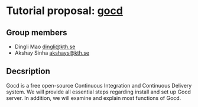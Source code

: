 # Tutorial proposal: [gocd](https://www.gocd.org/pipelines-as-code.html)
##  Group members

 - Dingli Mao dingli@kth.se
 - Akshay Sinha akshays@kth.se

## Decsription
Gocd is a free open-source Continuous Integration and Continuous Delivery system. We will provide all essential steps regarding install and set up Gocd server. In addition, we will examine and explain most functions of Gocd.

